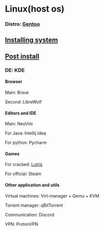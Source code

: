 # Linux(host os)
### Distro: [Gentoo](https://wiki.gentoo.org/wiki/Handbook:AMD64)

## [Installing system](GentooMinimalInstallation.md)
## [Post install]()

### DE: KDE

#### Browser

Main: Brave

Second: LibreWolf

#### Editors and IDE

Main: NeoVim

For Java: Intellij Idea

For python: Pycharm



#### Games
For cracked: [Lutris](https://wiki.gentoo.org/wiki/Lutris)

For official: Steam

#### Other application and utils

Virtual machines: Virt-manager + Qemu + KVM

Torrent manager: qBitTorrent 

Communication: Discord 

VPN: ProtonVPN
